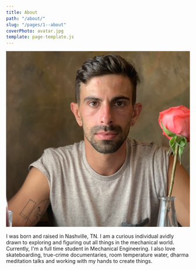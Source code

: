 ```yaml
---
title: About
path: "/about/"
slug: "/pages/1--about"
coverPhoto: avatar.jpg
template: page-template.js
---
```




![JakeScottPortrait](avatar.jpg)


I was born and raised in Nashville, TN. I am a curious individual avidly drawn to exploring and figuring out all things in the mechanical world. Currently, I'm a full time student in Mechanical Engineering. I also love skateboarding, true-crime documentaries, room temperature water, dharma meditation talks and working with my hands to create things.